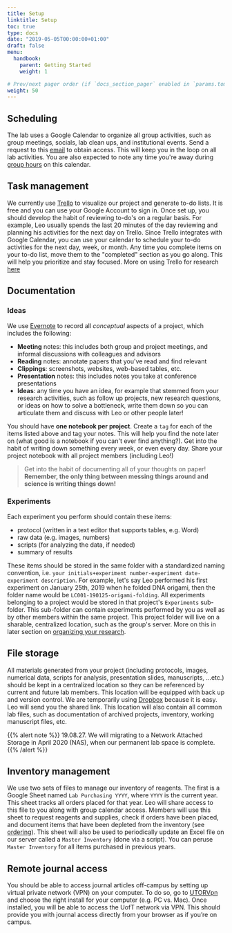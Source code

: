 ```yaml
---
title: Setup
linktitle: Setup
toc: true
type: docs
date: "2019-05-05T00:00:00+01:00"
draft: false
menu: 
  handbook:
    parent: Getting Started
    weight: 1

# Prev/next pager order (if `docs_section_pager` enabled in `params.toml`)
weight: 50
---
```



## Scheduling

The lab uses a Google Calendar to organize all group activities, such as group meetings, socials, lab clean ups, and institutional events. Send a request to this [email](lytchoulab@gmail.com) to obtain access. This will keep you in the loop on all lab activities. You are also expected to note any time you're away during [group hours](/handbook/hours#grouphours) on this calendar.

## Task management

We currently use [Trello](https://www.trello.com) to visualize our project and generate to-do lists. It is free and you can use your Google Account to sign in. Once set up, you should develop the habit of reviewing to-do's on a regular basis. For example, Leo usually spends the last 20 minutes of the day reviewing and planning his activities for the next day on Trello. Since Trello integrates with Google Calendar, you can use your calendar to schedule your to-do activities for the next day, week, or month. Any time you complete items on your to-do list, move them to the "completed" section as you go along. This will help you prioritize and stay focused. More on using Trello for research [here](/handbook/metadata#todos)


## Documentation
### Ideas

We use [Evernote](https://evernote.com/) to record all *conceptual* aspects of a project, which includes the following:

- **Meeting** notes: this includes both group and project meetings, and informal discussions with colleagues and advisors
- **Reading** notes: annotate papers that you've read and find relevant
- **Clippings**: screenshots, websites, web-based tables, etc.
- **Presentation** notes: this includes notes you take at conference presentations
- **Ideas**: any time you have an idea, for example that stemmed from your research activities, such as follow up projects, new research questions, or ideas on how to solve a bottleneck, write them down so you can articulate them and discuss with Leo or other people later!

You should have **one notebook per project**. Create a `tag` for each of the items listed above and tag your notes. This will help you find the note later on (what good is a notebook if you can't ever find anything?). Get into the habit of writing down something every week, or even every day. Share your project notebook with all project members (including Leo!)

> Get into the habit of documenting all of your thoughts on paper! **Remember, the only thing between messing things around and science is writing things down!**

### Experiments

Each experiment you perform should contain these items:

- protocol (written in a text editor that supports tables, e.g. Word)
- raw data (e.g. images, numbers)
- scripts (for analyzing the data, if needed)
- summary of results

These items should be stored in the same folder with a standardized naming convention, i.e. `your initials+experiment number-experiment date-experiment description`. For example, let's say Leo performed his first experiment on January 25th, 2019 when he folded DNA origami, then the folder name would be `LC001-190125-origami-folding`. All experiments belonging to a project would be stored in that project's `Experiments` sub-folder. This sub-folder can contain experiments performed by you as well as by other members within the same project. This project folder will live on a sharable, centralized location, such as the group's server. More on this in later section on [organizing your research](/handbook/whatisresearch).


## File storage

All materials generated from your project (including protocols, images, numerical data, scripts for analysis, presentation slides, manuscripts, ...etc.) should be kept in a centralized location so they can be referenced by current and future lab members. This location will be equipped with back up and version control. We are temporarily using [Dropbox](https://www.dropbox.com/h) because it is easy. Leo will send you the shared link. This location will also contain all common lab files, such as documentation of archived projects, inventory, working manuscript files, etc.

{{% alert note %}}
19.08.27. We will migrating to a Network Attached Storage in April 2020 (NAS), when our permanent lab space is complete.
{{% /alert %}}

<a name="inventory"></a>

## Inventory management

We use two sets of files to manage our inventory of reagents. The first is a Google Sheet named `Lab Purchasing YYYY`, where `YYYY` is the current year. This sheet tracks all orders placed for that year. Leo will share access to this file to you along with group calendar access. Members will use this sheet to request reagents and supplies, check if orders have been placed, and document items that have been depleted from the inventory (see [ordering](/handbook/ordering)). This sheet will also be used to periodically update an Excel file on our server called a `Master Inventory` (done via a script). You can peruse `Master Inventory` for all items purchased in previous years.

## Remote journal access

You should be able to access journal articles off-campus by setting up virtual private network (VPN) on your computer. To do so, go to [UTORVpn](http://vpn.utoronto.ca/) and choose the right install for your computer (e.g. PC vs. Mac). Once installed, you will be able to access the UofT network via VPN. This should provide you with journal access directly from your browser as if you’re on campus.